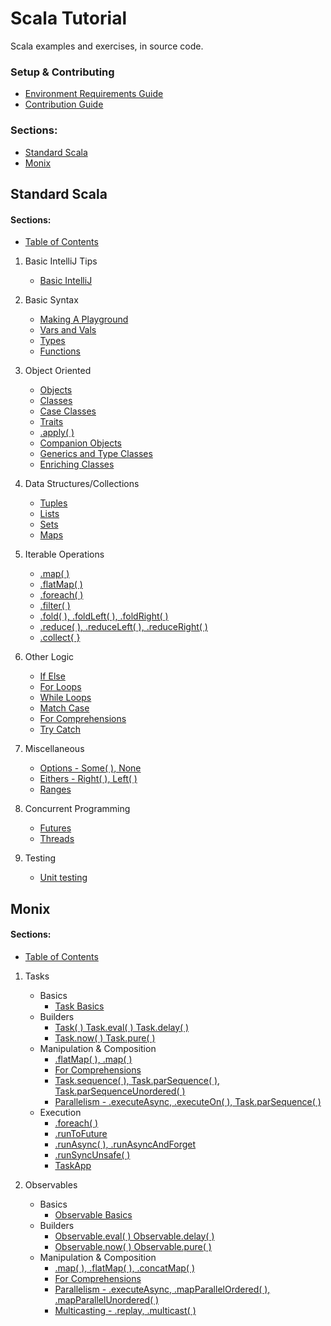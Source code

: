 # Scala Tutorial
Scala examples and exercises, in source code.

### Setup & Contributing
- [Environment Requirements Guide](/docs/environment-setup.md)
- [Contribution Guide](/docs/contributing.md)

### Sections:
- [Standard Scala](#standard-scala)
- [Monix](#Monix)

## Standard Scala
#### Sections:
- [Table of Contents](StandardScala/src/main/scala/StandardScalaPlayground/TableOfContents.scala)

1. Basic IntelliJ Tips
   - [Basic IntelliJ](StandardScala/src/main/scala/StandardScalaPlayground/Sections/BasicIntelliJ.scala)

2. Basic Syntax
   - [Making A Playground](StandardScala/src/main/scala/StandardScalaPlayground/Sections/MakingAPlayground.scala)
   - [Vars and Vals](StandardScala/src/main/scala/StandardScalaPlayground/Sections/VarsAndVals.scala)
   - [Types](StandardScala/src/main/scala/StandardScalaPlayground/Sections/Types.scala)
   - [Functions](StandardScala/src/main/scala/StandardScalaPlayground/Sections/Functions.scala)

3. Object Oriented
   - [Objects](StandardScala/src/main/scala/StandardScalaPlayground/Sections/Objects.scala)
   - [Classes](StandardScala/src/main/scala/StandardScalaPlayground/Sections/Classes.scala)
   - [Case Classes](StandardScala/src/main/scala/StandardScalaPlayground/Sections/CaseClasses.scala)
   - [Traits](StandardScala/src/main/scala/StandardScalaPlayground/Sections/Traits.scala)
   - [.apply( )](StandardScala/src/main/scala/StandardScalaPlayground/Sections/Apply.scala)
   - [Companion Objects](StandardScala/src/main/scala/StandardScalaPlayground/Sections/CompanionObjects.scala)
   - [Generics and Type Classes](StandardScala/src/main/scala/StandardScalaPlayground/Sections/TypeClasses.scala)
   - [Enriching Classes](StandardScala/src/main/scala/StandardScalaPlayground/Sections/EnrichingClasses.scala)

4. Data Structures/Collections
   - [Tuples](StandardScala/src/main/scala/StandardScalaPlayground/Sections/Tuples.scala)
   - [Lists](StandardScala/src/main/scala/StandardScalaPlayground/Sections/Lists.scala)
   - [Sets](StandardScala/src/main/scala/StandardScalaPlayground/Sections/Sets.scala)
   - [Maps](StandardScala/src/main/scala/StandardScalaPlayground/Sections/Maps.scala)

5. Iterable Operations
   - [.map( )](StandardScala/src/main/scala/StandardScalaPlayground/Sections/MapOperations.scala)
   - [.flatMap( )](StandardScala/src/main/scala/StandardScalaPlayground/Sections/FlatMap.scala)
   - [.foreach( )](StandardScala/src/main/scala/StandardScalaPlayground/Sections/ForEach.scala)
   - [.filter( )](StandardScala/src/main/scala/StandardScalaPlayground/Sections/Filter.scala)
   - [.fold( ), .foldLeft( ), .foldRight( )](StandardScala/src/main/scala/StandardScalaPlayground/Sections/Fold.scala)
   - [.reduce( ), .reduceLeft( ), .reduceRight( )](StandardScala/src/main/scala/StandardScalaPlayground/Sections/Reduce.scala)
   - [.collect{ }](StandardScala/src/main/scala/StandardScalaPlayground/Sections/Collect.scala)

6. Other Logic
   - [If Else](StandardScala/src/main/scala/StandardScalaPlayground/Sections/IfElse.scala)
   - [For Loops](StandardScala/src/main/scala/StandardScalaPlayground/Sections/ForLoops.scala)
   - [While Loops](StandardScala/src/main/scala/StandardScalaPlayground/Sections/WhileLoops.scala)
   - [Match Case](StandardScala/src/main/scala/StandardScalaPlayground/Sections/MatchCase.scala)
   - [For Comprehensions](StandardScala/src/main/scala/StandardScalaPlayground/Sections/ForComprehensions.scala)
   - [Try Catch](StandardScala/src/main/scala/StandardScalaPlayground/Sections/TryCatch.scala)

7. Miscellaneous
   - [Options - Some( ), None](StandardScala/src/main/scala/StandardScalaPlayground/Sections/Options.scala)
   - [Eithers - Right( ), Left( )](StandardScala/src/main/scala/StandardScalaPlayground/Sections/Eithers.scala)
   - [Ranges](StandardScala/src/main/scala/StandardScalaPlayground/Sections/Ranges.scala)

8. Concurrent Programming
    - [Futures](StandardScala/src/main/scala/StandardScalaPlayground/Sections/Futures.scala)
    - [Threads](StandardScala/src/main/scala/StandardScalaPlayground/Sections/Threads.scala)

9. Testing
    - [Unit testing](StandardScala/src/main/scala/StandardScalaPlayground/Sections/TestTarget.scala)

## Monix
#### Sections:
- [Table of Contents](MonixTutorial/src/main/scala/MonixPlayground/MonixTableOfContents.scala)

1. Tasks
   - Basics
     - [Task Basics](MonixTutorial/src/main/scala/MonixPlayground/Tasks/TasksBasics.scala)
   - Builders
     - [Task( ) Task.eval( ) Task.delay( )](MonixTutorial/src/main/scala/MonixPlayground/Tasks/TaskEvalDelay.scala)
     - [Task.now( ) Task.pure( )](MonixTutorial/src/main/scala/MonixPlayground/Tasks/TaskNowPure.scala)
   - Manipulation & Composition
     - [.flatMap( ), .map( )](MonixTutorial/src/main/scala/MonixPlayground/Tasks/TaskFlatMap.scala)
     - [For Comprehensions](MonixTutorial/src/main/scala/MonixPlayground/Tasks/TaskForComprehensions.scala)
     - [Task.sequence( ), Task.parSequence( ), Task.parSequenceUnordered( )](MonixTutorial/src/main/scala/MonixPlayground/Tasks/TaskSequence.scala)
     - [Parallelism - .executeAsync, .executeOn( ), Task.parSequence( )](MonixTutorial/src/main/scala/MonixPlayground/Tasks/TasksParallel.scala)
   - Execution
     - [.foreach( )](MonixTutorial/src/main/scala/MonixPlayground/Tasks/TaskForEach.scala)
     - [.runToFuture](MonixTutorial/src/main/scala/MonixPlayground/Tasks/TaskRunToFuture.scala)
     - [.runAsync( ), .runAsyncAndForget](MonixTutorial/src/main/scala/MonixPlayground/Tasks/TaskRunAsync.scala)
     - [.runSyncUnsafe( )](MonixTutorial/src/main/scala/MonixPlayground/Tasks/TaskRunSyncUnsafe.scala)
     - [TaskApp](MonixTutorial/src/main/scala/MonixPlayground/Tasks/TaskApps.scala)

2. Observables
   - Basics
     - [Observable Basics](MonixTutorial/src/main/scala/MonixPlayground/Observables/ObservablesBasics.scala)
   - Builders
     - [Observable.eval( ) Observable.delay( )](MonixTutorial/src/main/scala/MonixPlayground/Observables/ObservableEvalDelay.scala)
     - [Observable.now( ) Observable.pure( )](MonixTutorial/src/main/scala/MonixPlayground/Observables/ObservableNowPure.scala)
   - Manipulation & Composition
     - [.map( ), .flatMap( ), .concatMap( )](MonixTutorial/src/main/scala/MonixPlayground/Observables/ObservableFlatMap.scala)
     - [For Comprehensions](MonixTutorial/src/main/scala/MonixPlayground/Observables/ObservableForComprehension.scala)
     - [Parallelism - .executeAsync, .mapParallelOrdered( ), .mapParallelUnordered( )](MonixTutorial/src/main/scala/MonixPlayground/Observables/ObservablesParallel.scala)
     - [Multicasting - .replay, .multicast( )](MonixTutorial/src/main/scala/MonixPlayground/Observables/ObservablesMulticast.scala)

